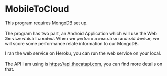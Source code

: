 # MobileToCloud

This program requires MongoDB set up.</br></br>
The program has two part, an Android Application which will use the Web Service which I created. When we perform a search on android device, we will score some performance relate information to our MongoDB.

I ran the web service on Heroku, you can run the web service on your local.</br></br>
The API I am using is https://api.thecatapi.com, you can find more details on that.
